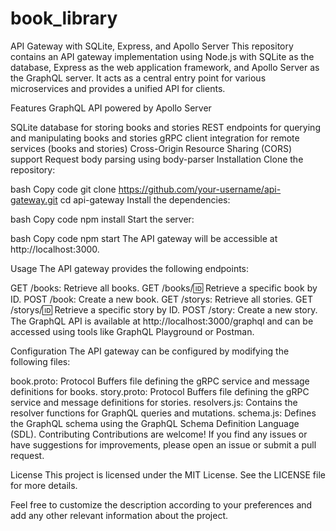# book_library
API Gateway with SQLite, Express, and Apollo Server
This repository contains an API gateway implementation using Node.js with SQLite as the database, Express as the web application framework, and Apollo Server as the GraphQL server. It acts as a central entry point for various microservices and provides a unified API for clients.

Features
GraphQL API powered by Apollo Server


SQLite database for storing books and stories
REST endpoints for querying and manipulating books and stories
gRPC client integration for remote services (books and stories)
Cross-Origin Resource Sharing (CORS) support
Request body parsing using body-parser
Installation
Clone the repository:

bash
Copy code
git clone https://github.com/your-username/api-gateway.git
cd api-gateway
Install the dependencies:

bash
Copy code
npm install
Start the server:

bash
Copy code
npm start
The API gateway will be accessible at http://localhost:3000.

Usage
The API gateway provides the following endpoints:

GET /books: Retrieve all books.
GET /books/:id: Retrieve a specific book by ID.
POST /book: Create a new book.
GET /storys: Retrieve all stories.
GET /storys/:id: Retrieve a specific story by ID.
POST /story: Create a new story.
The GraphQL API is available at http://localhost:3000/graphql and can be accessed using tools like GraphQL Playground or Postman.

Configuration
The API gateway can be configured by modifying the following files:

book.proto: Protocol Buffers file defining the gRPC service and message definitions for books.
story.proto: Protocol Buffers file defining the gRPC service and message definitions for stories.
resolvers.js: Contains the resolver functions for GraphQL queries and mutations.
schema.js: Defines the GraphQL schema using the GraphQL Schema Definition Language (SDL).
Contributing
Contributions are welcome! If you find any issues or have suggestions for improvements, please open an issue or submit a pull request.

License
This project is licensed under the MIT License. See the LICENSE file for more details.

Feel free to customize the description according to your preferences and add any other relevant information about the project.
